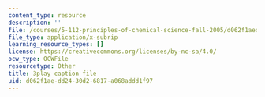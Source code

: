 ```yaml
---
content_type: resource
description: ''
file: /courses/5-112-principles-of-chemical-science-fall-2005/d062f1aedd2430d26817a068addd1f97_UesUBkX9HIQ.srt
file_type: application/x-subrip
learning_resource_types: []
license: https://creativecommons.org/licenses/by-nc-sa/4.0/
ocw_type: OCWFile
resourcetype: Other
title: 3play caption file
uid: d062f1ae-dd24-30d2-6817-a068addd1f97
---
```


